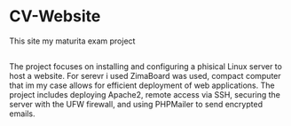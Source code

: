 # CV-Website
This site my maturita exam project

##

The project focuses on installing and configuring a phisical Linux server to host a website. For serevr i used ZimaBoard was used, compact computer that im my case allows for efficient deployment of web applications. The project includes deploying Apache2, remote access via SSH, securing the server with the UFW firewall, and using PHPMailer to send encrypted emails.
